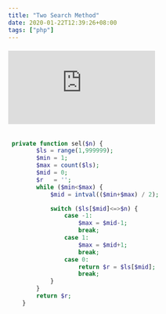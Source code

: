 ```yaml
---
title: "Two Search Method"
date: 2020-01-22T12:39:26+08:00
tags: ["php"]
---
```


#### ![*](https://img.shields.io/static/v1?label=smoke&message=<Two-Search-Method>&color=yellowgreen&style=for-the-badge&logo=appveyor&suffix=download&?link=http://left&link=http://google.com)
```php

 private function sel($n) {
        $ls = range(1,999999);
        $min = 1;
        $max = count($ls);
        $mid = 0;
        $r   = '';
        while ($min<$max) {
            $mid = intval(($min+$max) / 2);

            switch ($ls[$mid]<=>$n) {
                case -1:
                    $max = $mid-1;
                    break;
                case 1:
                    $max = $mid+1;
                    break;
                case 0:
                    return $r = $ls[$mid];
                    break;
            }
        }
        return $r;
    }

```
